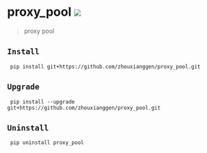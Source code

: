 proxy_pool
![](https://img.shields.io/badge/python%20-%203.7-brightgreen.svg)
========
> proxy pool 

## `Install`
` pip install git+https://github.com/zhouxianggen/proxy_pool.git`

## `Upgrade`
` pip install --upgrade git+https://github.com/zhouxianggen/proxy_pool.git`

## `Uninstall`
` pip uninstall proxy_pool`

